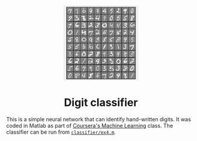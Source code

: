 <p align="center">
<img src="docs/images/digits.png" alt="digits" width="200" height="200">
</p>

<h1 align="center">Digit classifier
</h1>

This is a simple neural network that can identify hand-written digits. It was coded in Matlab as part of [Coursera's Machine Learning](https://www.coursera.org/learn/machine-learning) class. The classifier can be run from [`classifier/ex4.m`](classifier/ex4.m). 

